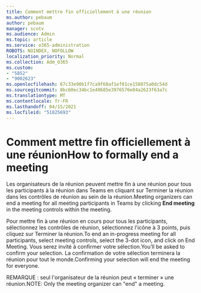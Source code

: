 ```yaml
---
title: Comment mettre fin officiellement à une réunion
ms.author: pebaum
author: pebaum
manager: scotv
ms.audience: Admin
ms.topic: article
ms.service: o365-administration
ROBOTS: NOINDEX, NOFOLLOW
localization_priority: Normal
ms.collection: Adm_O365
ms.custom:
- "5852"
- "9002623"
ms.openlocfilehash: 67c33e90b1f7ca9f68af1ef01ce158075a0dc54d
ms.sourcegitcommit: 8bc60ec34bc1e40685e3976576e04a2623f63a7c
ms.translationtype: MT
ms.contentlocale: fr-FR
ms.lasthandoff: 04/15/2021
ms.locfileid: "51825693"
---
```

# <a name="how-to-formally-end-a-meeting"></a><span data-ttu-id="782f2-102">Comment mettre fin officiellement à une réunion</span><span class="sxs-lookup"><span data-stu-id="782f2-102">How to formally end a meeting</span></span>

<span data-ttu-id="782f2-103">Les organisateurs de la réunion peuvent mettre fin  à une réunion pour tous les participants à la réunion dans Teams en cliquant sur Terminer la réunion dans les contrôles de réunion au sein de la réunion.</span><span class="sxs-lookup"><span data-stu-id="782f2-103">Meeting organizers can end a meeting for all meeting participants in Teams by clicking **End meeting** in the meeting controls within the meeting.</span></span>  

<span data-ttu-id="782f2-104">Pour mettre fin à une réunion en cours pour tous les participants, sélectionnez les contrôles de réunion, sélectionnez l'icône à 3 points, puis cliquez sur Terminer la réunion.</span><span class="sxs-lookup"><span data-stu-id="782f2-104">To end an in-progress meeting for all participants, select meeting controls, select the 3-dot icon, and click on End Meeting.</span></span> <span data-ttu-id="782f2-105">Vous serez invité à confirmer votre sélection.</span><span class="sxs-lookup"><span data-stu-id="782f2-105">You’ll be asked to confirm your selection.</span></span> <span data-ttu-id="782f2-106">La confirmation de votre sélection terminera la réunion pour tout le monde.</span><span class="sxs-lookup"><span data-stu-id="782f2-106">Confirming your selection will end the meeting for everyone.</span></span>

<span data-ttu-id="782f2-107">REMARQUE : seul l'organisateur de la réunion peut « terminer » une réunion.</span><span class="sxs-lookup"><span data-stu-id="782f2-107">NOTE: Only the meeting organizer can "end" a meeting.</span></span>